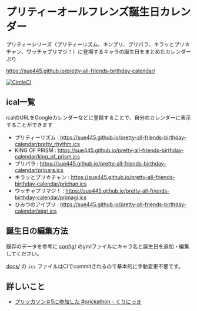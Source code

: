 # プリティーオールフレンズ誕生日カレンダー
プリティーシリーズ（プリティーリズム、キンプリ、プリパラ、キラッとプリ☆チャン、ワッチャプリマジ！）に登場するキャラの誕生日をまとめたカレンダーぷり

https://sue445.github.io/pretty-all-friends-birthday-calendar/

[![CircleCI](https://circleci.com/gh/sue445/pretty-all-friends-birthday-calendar/tree/master.svg?style=svg)](https://circleci.com/gh/sue445/pretty-all-friends-birthday-calendar/tree/master)

## ical一覧
icalのURLをGoogleカレンダーなどに登録することで、自分のカレンダーに表示することができます

* プリティーリズム : https://sue445.github.io/pretty-all-friends-birthday-calendar/pretty_rhythm.ics
* KING OF PRISM : https://sue445.github.io/pretty-all-friends-birthday-calendar/king_of_prism.ics
* プリパラ : https://sue445.github.io/pretty-all-friends-birthday-calendar/pripara.ics
* キラッとプリ☆チャン : https://sue445.github.io/pretty-all-friends-birthday-calendar/prichan.ics
* ワッチャプリマジ！ : https://sue445.github.io/pretty-all-friends-birthday-calendar/primagi.ics
* ひみつのアイプリ : https://sue445.github.io/pretty-all-friends-birthday-calendar/aipri.ics

## 誕生日の編集方法
既存のデータを参考に [config/](config/) のymlファイルにキャラ名と誕生日を追加・編集してください。

[docs/](docs/) の `ics` ファイルはCIでcommitされるので基本的に手動変更不要です。

## 詳しいこと
* [プリッカソン＃5に参加した #prickathon - くりにっき](https://sue445.hatenablog.com/entry/2018/09/24/132434)
